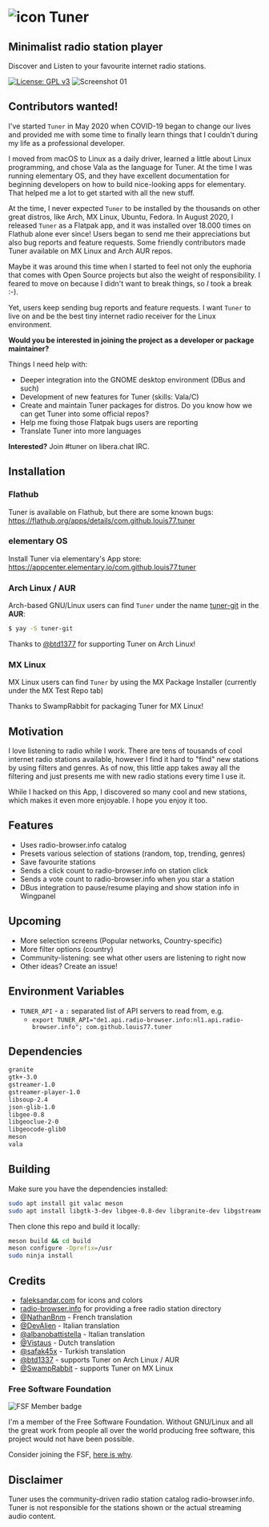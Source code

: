# ![icon](docs/logo_01.png) Tuner

## Minimalist radio station player
Discover and Listen to your favourite internet radio stations.

[![License: GPL v3](https://img.shields.io/badge/License-GPL%20v3-blue.svg)](http://www.gnu.org/licenses/gpl-3.0)
![Screenshot 01](docs/screen_dark_1.3.0.png?raw=true)

## Contributors wanted!

I've started `Tuner` in May 2020 when COVID-19 began to change our lives and provided me with some time to finally learn things that I couldn't during my life as a professional developer. 

I moved from macOS to Linux as a daily driver, learned a little about Linux programming, and chose Vala as the language for Tuner. At the time I was running elementary OS, and they have excellent documentation for beginning developers on how to build nice-looking apps for elementary. That helped me a lot to get started with all the new stuff.

At the time, I never expected `Tuner` to be installed by the thousands on other great distros, like Arch, MX Linux, Ubuntu, Fedora. In August 2020, I released `Tuner` as a Flatpak app, and it was installed over 18.000 times on Flathub alone ever since! Users began to send me their appreciations but also bug reports and feature requests. Some friendly contributors made Tuner available on MX Linux and Arch AUR repos. 

Maybe it was around this time when I started to feel not only the euphoria that comes with Open Source projects but also the weight of responsibility. I feared to move on because I didn't want to break things, so *I* took a break :-). 

Yet, users keep sending bug reports and feature requests. I want `Tuner` to live on and be the best tiny internet radio receiver for the Linux environment. 

**Would you be interested in joining the project as a developer or package maintainer?**

Things I need help with:

- Deeper integration into the GNOME desktop environment (DBus and such)
- Development of new features for Tuner (skills: Vala/C)
- Create and maintain Tuner packages for distros. Do you know how we can get Tuner into some official repos?
- Help me fixing those Flatpak bugs users are reporting
- Translate Tuner into more languages

**Interested?** Join #tuner on libera.chat IRC.

## Installation

### Flathub

Tuner is available on Flathub, but there are some known bugs:
https://flathub.org/apps/details/com.github.louis77.tuner

### elementary OS

Install Tuner via elementary's App store:
https://appcenter.elementary.io/com.github.louis77.tuner

### Arch Linux / AUR
Arch-based GNU/Linux users can find `Tuner` under the name [tuner-git](https://aur.archlinux.org/packages/tuner-git/) in the **AUR**:

```sh
$ yay -S tuner-git
```
Thanks to [@btd1377](https://github.com/btd1337) for supporting Tuner on Arch Linux!

### MX Linux
MX Linux users can find `Tuner` by using the MX Package Installer (currently under the MX Test Repo tab)

Thanks to SwampRabbit for packaging Tuner for MX Linux!

## Motivation

I love listening to radio while I work. There are tens of tousands of cool internet radio stations available, however I find it hard to "find" new stations by using filters and genres. As of now, this little app takes away all the filtering and just presents me with new radio stations every time I use it.

While I hacked on this App, I discovered so many cool and new stations, which makes it even more enjoyable. I hope you enjoy it too.

## Features

- Uses radio-browser.info catalog
- Presets various selection of stations (random, top, trending, genres)
- Save favourite stations
- Sends a click count to radio-browser.info on station click
- Sends a vote count to radio-browser.info when you star a station
- DBus integration to pause/resume playing and show station info in Wingpanel

## Upcoming

- More selection screens (Popular networks, Country-specific)
- More filter options (country)
- Community-listening: see what other users are listening to right now
- Other ideas? Create an issue!

## Environment Variables

* `TUNER_API` - a `:` separated list of API servers to read from, e.g.
    * `export TUNER_API="de1.api.radio-browser.info:nl1.api.radio-browser.info"; com.github.louis77.tuner`

## Dependencies

```bash
granite
gtk+-3.0
gstreamer-1.0
gstreamer-player-1.0
libsoup-2.4
json-glib-1.0
libgee-0.8
libgeoclue-2-0
libgeocode-glib0
meson
vala
```

## Building

Make sure you have the dependencies installed:

```bash
sudo apt install git valac meson
sudo apt install libgtk-3-dev libgee-0.8-dev libgranite-dev libgstreamer1.0-dev libgstreamer-plugins-bad1.0-dev libsoup2.4-dev libjson-glib-dev libgeoclue-2-dev libgeocode-glib-dev
```

Then clone this repo and build it locally:

```bash
meson build && cd build
meson configure -Dprefix=/usr
sudo ninja install
```

## Credits

- [faleksandar.com](https://faleksandar.com/) for icons and colors
- [radio-browser.info](http://www.radio-browser.info) for providing a free radio station directory
- [@NathanBnm](https://github.com/NathanBnm) - French translation
- [@DevAlien](https://github.com/DevAlien) - Italian translation 
- [@albanobattistella](https://github.com/albanobattistella) - Italian translation
- [@Vistaus](https://github.com/Vistaus) - Dutch translation
- [@safak45x](https://github.com/safak45x) - Turkish translation
- [@btd1337](https://github.com/btd1337) - supports Tuner on Arch Linux / AUR
- [@SwampRabbit](https://github.com/SwampRabbit) - supports Tuner on MX Linux

### Free Software Foundation

![FSF Member badge](https://static.fsf.org/nosvn/associate/crm/4989673.png)

I'm a member of the Free Software Foundation. Without GNU/Linux and all the great
work from people all over the world producing free software, this project would
not have been possible.

Consider joining the FSF, [here is why](https://my.fsf.org/join?referrer=4989673).

## Disclaimer

Tuner uses the community-driven radio station catalog radio-browser.info. Tuner
is not responsible for the stations shown or the actual streaming audio content.


